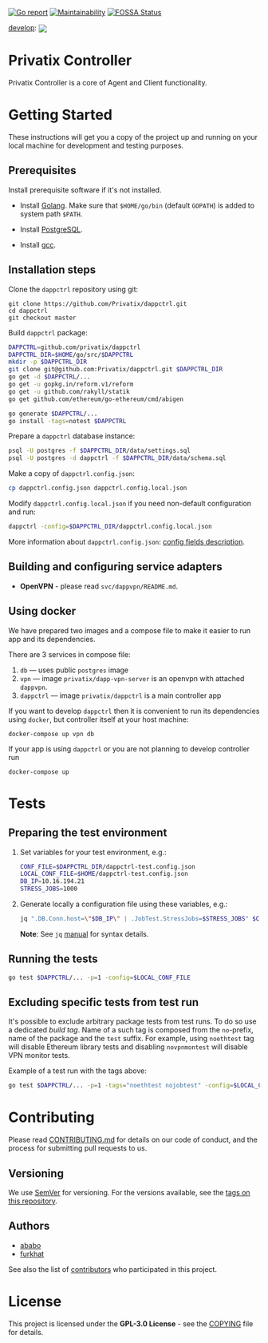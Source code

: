 [![Go report](https://goreportcard.com/badge/github.com/Privatix/dappctrl)](https://goreportcard.com/badge/github.com/Privatix/dappctrl)
[![Maintainability](https://api.codeclimate.com/v1/badges/7e76f071e5408b13ea53/maintainability)](https://codeclimate.com/github/Privatix/dappctrl/maintainability)
[![FOSSA Status](https://app.fossa.io/api/projects/git%2Bgithub.com%2FPrivatix%2Fdappctrl.svg?type=shield)](https://app.fossa.io/projects/git%2Bgithub.com%2FPrivatix%2Fdappctrl?ref=badge_shield)

[develop](https://github.com/Privatix/dappctrl/tree/develop):
<img align="center" src="https://ci.privatix.net/plugins/servlet/wittified/build-status/PC-ICT0">

# Privatix Controller

Privatix Controller is a core of Agent and Client functionality.

# Getting Started

These instructions will get you a copy of the project up and running on your local machine for development and testing purposes.

## Prerequisites

Install prerequisite software if it's not installed.

* Install [Golang](https://golang.org/doc/install). Make sure that `$HOME/go/bin` (default `GOPATH`) is added to system path `$PATH`.

* Install [PostgreSQL](https://www.postgresql.org/download/).

* Install [gcc](https://gcc.gnu.org/install/).

## Installation steps

Clone the `dappctrl` repository using git:

```
git clone https://github.com/Privatix/dappctrl.git
cd dappctrl
git checkout master
```

Build `dappctrl` package:

```bash
DAPPCTRL=github.com/privatix/dappctrl
DAPPCTRL_DIR=$HOME/go/src/$DAPPCTRL
mkdir -p $DAPPCTRL_DIR
git clone git@github.com:Privatix/dappctrl.git $DAPPCTRL_DIR
go get -d $DAPPCTRL/...
go get -u gopkg.in/reform.v1/reform
go get -u github.com/rakyll/statik
go get github.com/ethereum/go-ethereum/cmd/abigen

go generate $DAPPCTRL/...
go install -tags=notest $DAPPCTRL
```

Prepare a `dappctrl` database instance:

```bash
psql -U postgres -f $DAPPCTRL_DIR/data/settings.sql
psql -U postgres -d dappctrl -f $DAPPCTRL_DIR/data/schema.sql
```

Make a copy of `dappctrl.config.json`:

```bash
cp dappctrl.config.json dappctrl.config.local.json
```

Modify `dappctrl.config.local.json` if you need non-default configuration and run:

```bash
dappctrl -config=$DAPPCTRL_DIR/dappctrl.config.local.json
```

More information about `dappctrl.config.json`: [config fields description](https://github.com/Privatix/dappctrl/wiki/dappctrl.config.json-description).

## Building and configuring service adapters

* **OpenVPN** - please read `svc/dappvpn/README.md`.

## Using docker

We have prepared two images and a compose file to make it easier to run app and its dependencies.

There are 3 services in compose file:

1. `db` — uses public `postgres` image
1. `vpn` — image `privatix/dapp-vpn-server` is an openvpn with attached
`dappvpn`.
1. `dappctrl` — image `privatix/dappctrl` is a main controller app

If you want to develop `dappctrl` then it is convenient to run its dependencies using `docker`, but controller itself at your host machine:

```
docker-compose up vpn db
```

If your app is using `dappctrl` or you are not planning to develop controller run

```
docker-compose up
```

# Tests

## Preparing the test environment

1. Set variables for your test environment, e.g.:

    ```bash
    CONF_FILE=$DAPPCTRL_DIR/dappctrl-test.config.json
    LOCAL_CONF_FILE=$HOME/dappctrl-test.config.json
    DB_IP=10.16.194.21
    STRESS_JOBS=1000
    ```

2. Generate locally a configuration file using these variables, e.g.:

    ```bash
    jq ".DB.Conn.host=\"$DB_IP\" | .JobTest.StressJobs=$STRESS_JOBS" $CONF_FILE > $LOCAL_CONF_FILE
    ```

    **Note**: See `jq` [manual](https://stedolan.github.io/jq/manual) for
    syntax details.

## Running the tests

```bash
go test $DAPPCTRL/... -p=1 -config=$LOCAL_CONF_FILE
```

## Excluding specific tests from test run

It's possible to exclude arbitrary package tests from test runs. To do so use
a dedicated *build tag*. Name of a such tag is composed from the `no`-prefix,
name of the package and the `test` suffix. For example, using `noethtest` tag
will disable Ethereum library tests and disabling `novpnmontest` will disable
VPN monitor tests.

Example of a test run with the tags above:

```bash
go test $DAPPCTRL/... -p=1 -tags="noethtest nojobtest" -config=$LOCAL_CONF_FILE
```

# Contributing

Please read [CONTRIBUTING.md](CONTRIBUTING.md) for details on our code of conduct, and the process for submitting pull requests to us.

## Versioning

We use [SemVer](http://semver.org/) for versioning. For the versions available, see the [tags on this repository](https://github.com/Privatix/dappctrl/tags).

## Authors

* [ababo](https://github.com/ababo)
* [furkhat](https://github.com/furkhat)

See also the list of [contributors](https://github.com/Privatix/dappctrl/contributors) who participated in this project.

# License

This project is licensed under the **GPL-3.0 License** - see the [COPYING](COPYING) file for details.
